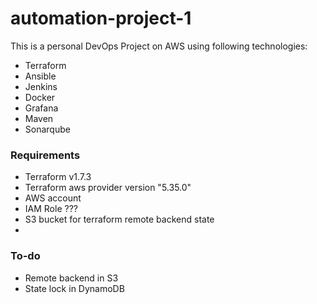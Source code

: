 # automation-project-1
This is a personal DevOps Project on AWS using following technologies:

- Terraform
- Ansible
- Jenkins
- Docker
- Grafana
- Maven
- Sonarqube

### Requirements

- Terraform v1.7.3
- Terraform aws provider version "5.35.0"
- AWS account
- IAM Role ???
- S3 bucket for terraform remote backend state
- 


### To-do

- Remote backend in S3
- State lock in DynamoDB


